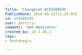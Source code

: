 ```yaml
---
Title: 'Changeset #155600595'
PublishDate: 2024-08-22T11:26:04Z
id: 155600595
user: Zenfiric
comment: 'Add #wikidata'
created_by: iD 2.30.2
tags:
- Montenegro

---
```

